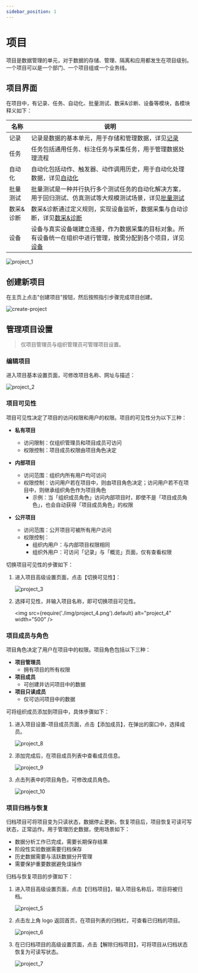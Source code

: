 ```yaml
---
sidebar_position: 1
---
```


# 项目
项目是数据管理的单元，对于数据的存储、管理、隔离和应用都发生在项目级别。一个项目可以是一个部门、一个项目组或一个业务线。

## 项目界面
在项目中，有记录、任务、自动化、批量测试、数采&诊断、设备等模块，各模块释义如下：

| 名称 | 说明 |
| --- | --- |
| 记录 | 记录是数据的基本单元，用于存储和管理数据，详见[记录](../record/1-quick-start-record.md) |
| 任务 | 任务包括通用任务、标注任务与采集任务，用于管理数据处理流程 |
| 自动化 | 自动化包括动作、触发器、动作调用历史，用于自动化处理数据，详见[自动化](../../workflow/action/2-learn-coscene-action.md) |
| 批量测试 | 批量测试是一种并行执行多个测试任务的自动化解决方案，用于回归测试、仿真测试等大规模测试场景，详见[批量测试](../../sim-and-tests/regression/1-intro.md) |
| 数采&诊断 | 数采&诊断通过定义规则，实现设备监听，数据采集与自动诊断，详见[数采&诊断](../../use-case/data-diagnosis/1-intro.md) |
| 设备 | 设备与真实设备端建立连接，作为数据采集的目标对象。所有设备统一在组织中进行管理，按需分配到各个项目，详见[设备](../../device/1-device.md) |

![project_1](./img/project_1.png)

## 创建新项目

在主页上点击"创建项目"按钮，然后按照指引步骤完成项目创建。

![create-project](./img/4-2-create-project.png)

## 管理项目设置
> 仅项目管理员与组织管理员可管理项目设置。

### 编辑项目
进入项目基本设置页面，可修改项目名称、网址与描述：

![project_2](./img/project_2.png)

### 项目可见性
项目可见性决定了项目的访问权限和用户的权限。项目的可见性分为以下三种：

- **私有项目**
   - 访问限制：仅组织管理员和项目成员可访问
   - 权限控制：项目成员权限由项目角色决定

- **内部项目**
   - 访问范围：组织内所有用户均可访问
   - 权限控制：访问用户若在项目中，则由项目角色决定；访问用户若不在项目中，则继承组织角色作为项目角色
      - 示例：当「组织成员角色」访问内部项目时，即使不是「项目成员角色」，也会自动获得「项目成员角色」的权限

- **公开项目**
   - 访问范围：公开项目可被所有用户访问
   - 权限控制：
      - 组织内用户：与内部项目权限相同
      - 组织外用户：可访问「记录」与「概览」页面，仅有查看权限

切换项目可见性的步骤如下：
1. 进入项目高级设置页面，点击【切换可见性】：

    ![project_3](./img/project_3.png)

2. 选择可见性，并输入项目名称，即可切换项目可见性。

    <img src={require('./img/project_4.png').default} alt="project_4" width="500" />

### 项目成员与角色
项目角色决定了用户在项目中的权限。项目角色包括以下三种：
- **项目管理员**
   - 拥有项目的所有权限
- **项目成员**
   - 可创建并访问项目中的数据
- **项目只读成员**
   - 仅可访问项目中的数据

可将组织成员添加到项目中，具体步骤如下：
1. 进入项目设置-项目成员页面，点击【添加成员】，在弹出的窗口中，选择成员。

    ![project_8](./img/project_8.png)

2. 添加完成后，在项目成员列表中查看成员信息。

    ![project_9](./img/project_9.png)
   
3. 点击列表中的项目角色，可修改成员角色。

    ![project_10](./img/project_10.png)

### 项目归档与恢复
归档项目可将项目变为只读状态，数据停止更新。恢复项目后，项目恢复可读可写状态，正常运作。用于管理历史数据，使用场景如下：
- 数据分析工作已完成，需要长期保存结果
- 阶段性实验数据需要归档保存
- 历史数据需要与活跃数据分开管理
- 需要保护重要数据避免误操作

归档与恢复项目的步骤如下：
1. 进入项目高级设置页面，点击【归档项目】，输入项目名称后，项目将被归档。

    ![project_5](./img/project_5.png)

2. 点击左上角 logo 返回首页，在项目列表的归档栏，可查看已归档的项目。

    ![project_6](./img/project_6.png)

3. 在已归档项目的高级设置页面，点击【解除归档项目】，可将项目从归档状态恢复为可读写状态。

   ![project_7](./img/project_7.png)

 
